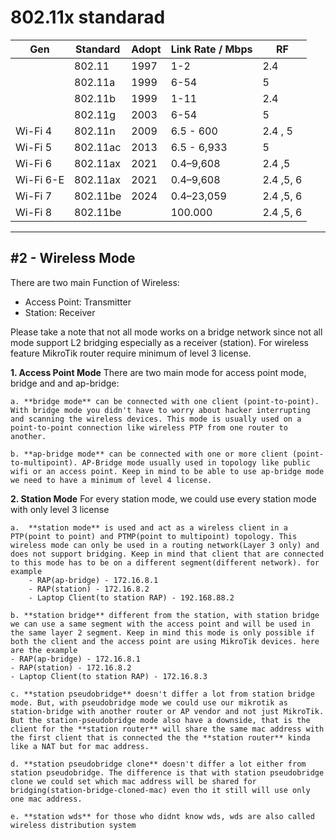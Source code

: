 # 802.11x standarad

| Gen       | Standard | Adopt | Link Rate / Mbps | RF        |
| --------- | -------- | ----- | ---------------- | --------- |
|           | 802.11   | 1997  | 1-2              | 2.4       |
|           | 802.11a  | 1999  | 6-54             | 5         |
|           | 802.11b  | 1999  | 1-11             | 2.4       |
|           | 802.11g  | 2003  | 6-54             | 5         |
| Wi-Fi 4   | 802.11n  | 2009  | 6.5 - 600        | 2.4 , 5   |
| Wi-Fi 5   | 802.11ac | 2013  | 6.5 - 6,933      | 5         |
| Wi-Fi 6   | 802.11ax | 2021  | 0.4–9,608        | 2.4 ,5    |
| Wi-Fi 6-E | 802.11ax | 2021  | 0.4–9,608        | 2.4 ,5, 6 |
| Wi-Fi 7   | 802.11be | 2024  | 0.4–23,059       | 2.4 ,5, 6 |
| Wi-Fi 8   | 802.11be |       | 100.000          | 2.4 ,5, 6 |

---

## #2 - Wireless Mode
There are two main Function of Wireless:
- Access Point: Transmitter
- Station: Receiver

Please take a note that not all mode works on a bridge network since not all mode support L2 bridging especially as a receiver (station). For wireless feature MikroTik router require minimum of level 3 license.

**1. Access Point Mode**
	There are two main mode for access point mode, bridge and and ap-bridge:

	a. **bridge mode** can be connected with one client (point-to-point). With bridge mode you didn't have to worry about hacker interrupting and scanning the wireless devices. This mode is usually used on a point-to-point connection like wireless PTP from one router to another.

	b. **ap-bridge mode** can be connected with one or more client (point-to-multipoint). AP-Bridge mode usually used in topology like public wifi or an access point. Keep in mind to be able to use ap-bridge mode we need to have a minimum of level 4 license.

**2. Station Mode**
For every station mode, we could use every station mode with only level 3 license

	a.  **station mode** is used and act as a wireless client in a PTP(point to point) and PTMP(point to multipoint) topology. This wireless mode can only be used in a routing network(Layer 3 only) and does not support bridging. Keep in mind that client that are connected to this mode has to be on a different segment(different network). for example
		- RAP(ap-bridge) - 172.16.8.1
		- RAP(station) - 172.16.8.2
		- Laptop Client(to station RAP) - 192.168.88.2

	b. **station bridge** different from the station, with station bridge we can use a same segment with the access point and will be used in the same layer 2 segment. Keep in mind this mode is only possible if both the client and the access point are using MikroTik devices. here are the example
	- RAP(ap-bridge) - 172.16.8.1
	- RAP(station) - 172.16.8.2
	- Laptop Client(to station RAP) - 172.16.8.3

	c. **station pseudobridge** doesn't differ a lot from station bridge mode. But, with pseudobridge mode we could use our mikrotik as station-bridge with another router or AP vendor and not just MikroTik. But the station-pseudobridge mode also have a downside, that is the client for the **station router** will share the same mac address with the first client that is connected the the **station router** kinda like a NAT but for mac address.

	d. **station pseudobridge clone** doesn't differ a lot either from station pseudobridge. The difference is that with station pseudobridge clone we could set which mac address will be shared for bridging(station-bridge-cloned-mac) even tho it still will use only one mac address.

 	e. **station wds** for those who didnt know wds, wds are also called wireless distribution system

